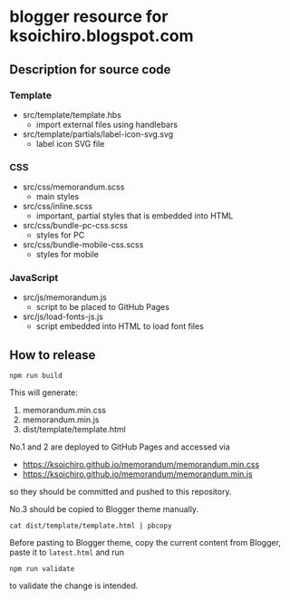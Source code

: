# blogger resource for ksoichiro.blogspot.com

## Description for source code

### Template

- src/template/template.hbs
  - import external files using handlebars
- src/template/partials/label-icon-svg.svg
  - label icon SVG file

### CSS

- src/css/memorandum.scss
  - main styles
- src/css/inline.scss
  - important, partial styles that is embedded into HTML
- src/css/bundle-pc-css.scss
  - styles for PC
- src/css/bundle-mobile-css.scss
  - styles for mobile

### JavaScript

- src/js/memorandum.js
  - script to be placed to GitHub Pages
- src/js/load-fonts-js.js
  - script embedded into HTML to load font files

## How to release

```
npm run build
```

This will generate:

1. memorandum.min.css
1. memorandum.min.js
1. dist/template/template.html

No.1 and 2 are deployed to GitHub Pages and accessed via

- https://ksoichiro.github.io/memorandum/memorandum.min.css
- https://ksoichiro.github.io/memorandum/memorandum.min.js

so they should be committed and pushed to this repository.

No.3 should be copied to Blogger theme manually.

```
cat dist/template/template.html | pbcopy
```

Before pasting to Blogger theme, copy the current content from Blogger, paste it to `latest.html` and run

```
npm run validate
```

to validate the change is intended.
